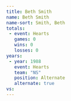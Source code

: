 ```yaml
---
title: Beth Smith
name: Beth Smith
name-sort: Smith, Beth
totals:
 - event: Hearts
   games: 0
   wins: 0
   losses: 0
years:
 - year: 1988
   event: Hearts
   team: "NS"
   position: Alternate
   alternate: true
vs:
---
```


